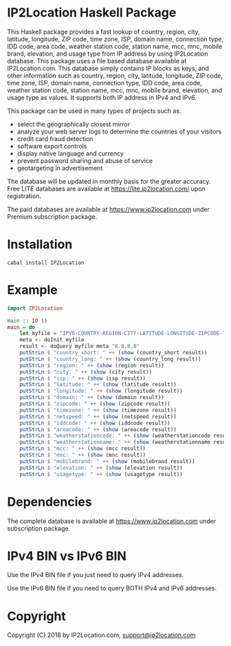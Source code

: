 IP2Location Haskell Package
===========================

This Haskell package provides a fast lookup of country, region, city, latitude, longitude, ZIP code, time zone, ISP, domain name, connection type, IDD code, area code, weather station code, station name, mcc, mnc, mobile brand, elevation, and usage type from IP address by using IP2Location database. This package uses a file based database available at IP2Location.com. This database simply contains IP blocks as keys, and other information such as country, region, city, latitude, longitude, ZIP code, time zone, ISP, domain name, connection type, IDD code, area code, weather station code, station name, mcc, mnc, mobile brand, elevation, and usage type as values. It supports both IP address in IPv4 and IPv6.

This package can be used in many types of projects such as:

 - select the geographically closest mirror
 - analyze your web server logs to determine the countries of your visitors
 - credit card fraud detection
 - software export controls
 - display native language and currency 
 - prevent password sharing and abuse of service 
 - geotargeting in advertisement

The database will be updated in monthly basis for the greater accuracy. Free LITE databases are available at https://lite.ip2location.com/ upon registration.

The paid databases are available at https://www.ip2location.com under Premium subscription package.


Installation
=======

```
cabal install IP2Location
```

Example
=======

```haskell
import IP2Location

main :: IO ()
main = do
    let myfile = "IPV6-COUNTRY-REGION-CITY-LATITUDE-LONGITUDE-ZIPCODE-TIMEZONE-ISP-DOMAIN-NETSPEED-AREACODE-WEATHER-MOBILE-ELEVATION-USAGETYPE.BIN"
    meta <- doInit myfile
    result <- doQuery myfile meta "8.8.8.8"
    putStrLn $ "country_short: " ++ (show (country_short result))
    putStrLn $ "country_long: " ++ (show (country_long result))
    putStrLn $ "region: " ++ (show (region result))
    putStrLn $ "city: " ++ (show (city result))
    putStrLn $ "isp: " ++ (show (isp result))
    putStrLn $ "latitude: " ++ (show (latitude result))
    putStrLn $ "longitude: " ++ (show (longitude result))
    putStrLn $ "domain: " ++ (show (domain result))
    putStrLn $ "zipcode: " ++ (show (zipcode result))
    putStrLn $ "timezone: " ++ (show (timezone result))
    putStrLn $ "netspeed: " ++ (show (netspeed result))
    putStrLn $ "iddcode: " ++ (show (iddcode result))
    putStrLn $ "areacode: " ++ (show (areacode result))
    putStrLn $ "weatherstationcode: " ++ (show (weatherstationcode result))
    putStrLn $ "weatherstationname: " ++ (show (weatherstationname result))
    putStrLn $ "mcc: " ++ (show (mcc result))
    putStrLn $ "mnc: " ++ (show (mnc result))
    putStrLn $ "mobilebrand: " ++ (show (mobilebrand result))
    putStrLn $ "elevation: " ++ (show (elevation result))
    putStrLn $ "usagetype: " ++ (show (usagetype result))
```

Dependencies
============

The complete database is available at https://www.ip2location.com under subscription package.


IPv4 BIN vs IPv6 BIN
====================
Use the IPv4 BIN file if you just need to query IPv4 addresses.

Use the IPv6 BIN file if you need to query BOTH IPv4 and IPv6 addresses.


Copyright
=========

Copyright (C) 2018 by IP2Location.com, support@ip2location.com
